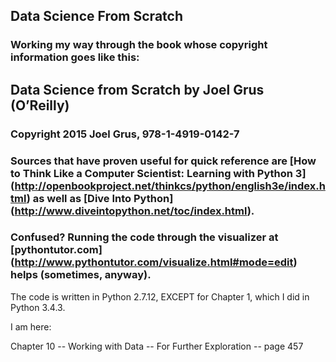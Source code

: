 ## Data Science From Scratch  

### Working my way through the book whose copyright information goes like this:  

## Data Science from Scratch by Joel Grus (O’Reilly)
### Copyright 2015 Joel Grus, 978-1-4919-0142-7


### Sources that have proven useful for quick reference are [How to Think Like a Computer Scientist: Learning with Python 3] (http://openbookproject.net/thinkcs/python/english3e/index.html) as well as [Dive Into Python] (http://www.diveintopython.net/toc/index.html).

### Confused? Running the code through the visualizer at [pythontutor.com] (http://www.pythontutor.com/visualize.html#mode=edit) helps (sometimes, anyway).  


The code is written in Python 2.7.12, EXCEPT for Chapter 1, which I did in Python 3.4.3.

I am here:  

Chapter 10 -- Working with Data -- For Further Exploration -- page 457
